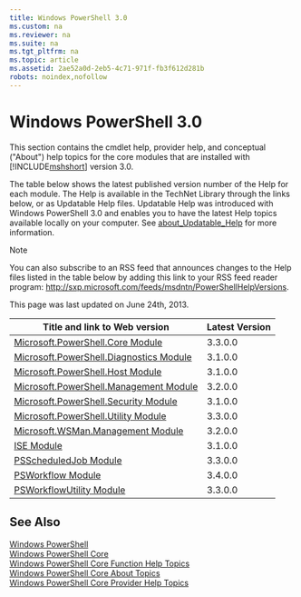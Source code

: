 ```yaml
---
title: Windows PowerShell 3.0
ms.custom: na
ms.reviewer: na
ms.suite: na
ms.tgt_pltfrm: na
ms.topic: article
ms.assetid: 2ae52a0d-2eb5-4c71-971f-fb3f612d281b
robots: noindex,nofollow
---
```

# Windows PowerShell 3.0
This section contains the cmdlet help, provider help, and conceptual \("About"\) help topics for the core modules that are installed with [!INCLUDE[mshshort]()] version 3.0.  
  
 The table below shows the latest published version number of the Help for each module. The Help is available in the TechNet Library through the links below, or as Updatable Help files.  Updatable Help was introduced with Windows PowerShell 3.0 and enables you to have the latest Help topics available locally on your computer. See [about\_Updatable\_Help](http://technet.microsoft.com/library/10bba75c-f4ac-4ca1-bbf3-8f34dd521ffe\(v=wps.630\)) for more information.  
  
> [!NOTE]  
>  You can also subscribe to an RSS feed that announces changes to the Help files listed in the table below by adding this link to your RSS feed reader program: [http:\/\/sxp.microsoft.com\/feeds\/msdntn\/PowerShellHelpVersions](http://sxp.microsoft.com/feeds/msdntn/PowerShellHelpVersions).  
  
 This page was last updated on June 24th, 2013.  
  
|Title and link to Web version|Latest Version|  
|-----------------------------------|--------------------|  
|[Microsoft.PowerShell.Core Module](http://technet.microsoft.com/library/hh847840\(v=wps.620\).aspx)|3.3.0.0|  
|[Microsoft.PowerShell.Diagnostics Module](http://technet.microsoft.com/library/hh847869\(v=wps.620\).aspx)|3.1.0.0|  
|[Microsoft.PowerShell.Host Module](http://technet.microsoft.com/library/hh847822\(v=wps.620\).aspx)|3.1.0.0|  
|[Microsoft.PowerShell.Management Module](http://technet.microsoft.com/library/hh847762\(v=wps.620\).aspx)|3.2.0.0|  
|[Microsoft.PowerShell.Security Module](http://technet.microsoft.com/library/hh847877\(v=wps.620\).aspx)|3.1.0.0|  
|[Microsoft.PowerShell.Utility Module](http://technet.microsoft.com/library/hh847800\(v=wps.620\).aspx)|3.3.0.0|  
|[Microsoft.WSMan.Management Module](http://technet.microsoft.com/library/hh847832\(v=wps.620\).aspx)|3.2.0.0|  
|[ISE Module](http://technet.microsoft.com/library/jj149011\(v=wps.620\).aspx)|3.1.0.0|  
|[PSScheduledJob Module](http://technet.microsoft.com/library/hh847863\(v=wps.620\).aspx)|3.3.0.0|  
|[PSWorkflow Module](http://technet.microsoft.com/library/hh847767\(v=wps.620\).aspx)|3.4.0.0|  
|[PSWorkflowUtility Module](http://technet.microsoft.com/library/jj149008\(v=wps.620\).aspx)|3.3.0.0|  
  
## See Also  
 [Windows PowerShell](assetId:///c425d27a-bb41-4947-8d73-ba5480bc8ee0)   
 [Windows PowerShell Core](assetId:///4b75f1e4-f327-48f3-92ab-bf5435094d41)   
 [Windows PowerShell Core Function Help Topics](../Topic/Windows-PowerShell-Core-Function-Help-Topics.md)   
 [Windows PowerShell Core About Topics](../Topic/Windows-PowerShell-Core-About-Topics.md)   
 [Windows PowerShell Core Provider Help Topics](../Topic/Windows-PowerShell-Core-Provider-Help-Topics.md)